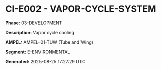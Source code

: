 # CI-E002 - VAPOR-CYCLE-SYSTEM

**Phase:** 03-DEVELOPMENT

**Description:** Vapor cycle cooling

**AMPEL:** AMPEL-01-TUW (Tube and Wing)

**Segment:** E-ENVIRONMENTAL

**Generated:** 2025-08-25 17:27:29 UTC
